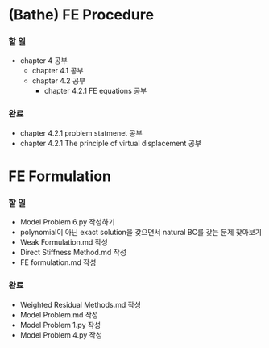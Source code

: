 # (Bathe) FE Procedure
### 할 일
* chapter 4 공부
  * chapter 4.1 공부
  * chapter 4.2 공부
    * chapter 4.2.1 FE equations 공부

### 완료
* chapter 4.2.1 problem statmenet 공부
* chapter 4.2.1 The principle of virtual displacement 공부

# FE Formulation

### 할 일
* Model Problem 6.py 작성하기
* polynomial이 아닌 exact solution을 갖으면서 natural BC를 갖는 문제 찾아보기
* Weak Formulation.md 작성
* Direct Stiffness Method.md 작성
* FE formulation.md 작성

### 완료
* Weighted Residual Methods.md 작성
* Model Problem.md 작성
* Model Problem 1.py 작성
* Model Problem 4.py 작성
